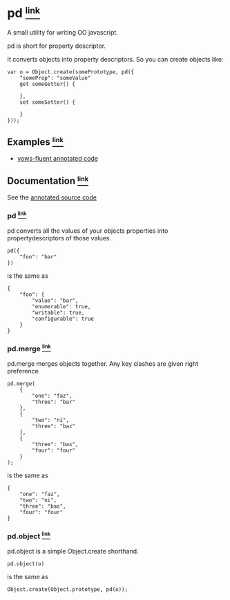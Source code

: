 # pd <a name="_pd" href="#_pd"><small><sup>link</sup></small></a>

A small utility for writing OO javascript.

pd is short for property descriptor.

It converts objects into property descriptors. So you can create objects like:

    var o = Object.create(somePrototype, pd({
        "someProp": "someValue"
        get someGetter() {
            
        },
        set someSetter() {
            
        }
    }));

## Examples <a name="Examples" href="#Examples"><small><sup>link</sup></small></a>

 - [vows-fluent annotated code][2]

## Documentation <a name="Documentation" href="#Documentation"><small><sup>link</sup></small></a>

See the [annotated source code][1]

### pd <a name="pd" href="#pd"><small><sup>link</sup></small></a>

pd converts all the values of your objects properties into propertydescriptors of those values.

    pd({
        "foo": "bar"
    })

is the same as

    {
        "foo": {
            "value": "bar",
            "enumerable": true,
            "writable": true,
            "configurable": true
        }
    }

### pd.merge <a name="pd.merge" href="#pd.merge"><small><sup>link</sup></small></a>

pd.merge merges objects together. Any key clashes are given right preference

    pd.merge(
        {
            "one": "faz",
            "three": "bar"
        },
        {
            "two": "ni",
            "three": "baz"
        },
        {
            "three": "bas",
            "four": "four"
        }
    );

is the same as

    {
        "one": "faz",
        "two": "ni",
        "three": "bas",
        "four": "four"
    }    

### pd.object <a name="pd.object" href="#pd.object"><small><sup>link</sup></small></a>

pd.object is a simple Object.create shorthand.

    pd.object(o)

is the same as

    Object.create(Object.prototype, pd(o));


  [1]: http://raynos.github.com/pd/docs/pd.html
  [2]: http://raynos.github.com/vows-fluent/docs/vows-fluent.html